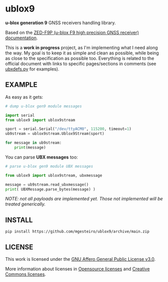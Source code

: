 # ublox9
**u-blox generation 9** GNSS receivers handling library.

Based on the [ZED-F9P (u-blox F9 high precision GNSS receiver)
documentation](https://www.u-blox.com/en/docs/UBX-18010854).

This is a **work in progress** project, as I'm implementing what I need
along the way. My goal is to keep it as simple and clean as possible, while
being as close to the specification as possible too. Everything is related
to the official document with links to specific pages/sections in comments
(see [ubxdefs.py](ublox9/ubxdefs.py) for examples).

## EXAMPLE

As easy as it gets:

```python
# dump u-blox gen9 module messages

import serial
from ublox9 import ublox9stream

sport = serial.Serial("/dev/ttyACM0", 115200, timeout=1)
ub9stream = ublox9stream.Ublox9Stream(sport)

for message in ub9stream:
    print(message)
```

You can parse **UBX messages** too:

```python
# parse u-blox gen9 module UBX messages

from ublox9 import ublox9stream, ubxmessage

message = ub9stream.read_ubxmessage()
print( UBXMessage.parse_bytes(message) )
```
*NOTE: not all payloads are implemented yet. Those not implemented will be treated generically.*


## INSTALL
`pip install https://github.com/mgesteiro/ublox9/archive/main.zip`

## LICENSE
This work is licensed under the [GNU Affero General Public License v3.0](LICENSE).

More information about licenses in [Opensource licenses](https://opensource.org/licenses/) and [Creative Commons licenses](https://creativecommons.org/licenses/).
